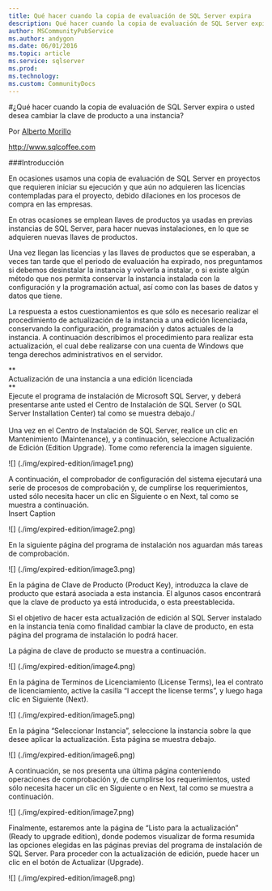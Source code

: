 ```yaml
---
title: Qué hacer cuando la copia de evaluación de SQL Server expira
description: Qué hacer cuando la copia de evaluación de SQL Server expira
author: MSCommunityPubService
ms.author: andygon
ms.date: 06/01/2016
ms.topic: article
ms.service: sqlserver
ms.prod: 
ms.technology:
ms.custom: CommunityDocs
---
```


#¿Qué hacer cuando la copia de evaluación de SQL Server expira o usted desea cambiar la clave de producto a una instancia?

Por [Alberto
Morillo](http://mvp.microsoft.com/en-us/mvp/Alberto%20Morillo-4015656)

<http://www.sqlcoffee.com>

###Introducción

En ocasiones usamos una copia de evaluación de SQL Server en proyectos
que requieren iniciar su ejecución y que aún no adquieren las licencias
contempladas para el proyecto, debido dilaciones en los procesos de
compra en las empresas.

En otras ocasiones se emplean llaves de productos ya usadas en previas
instancias de SQL Server, para hacer nuevas instalaciones, en lo que se
adquieren nuevas llaves de productos.

Una vez llegan las licencias y las llaves de productos que se esperaban,
a veces tan tarde que el periodo de evaluación ha expirado, nos
preguntamos si debemos desinstalar la instancia y volverla a instalar, o
si existe algún método que nos permita conservar la instancia instalada
con la configuración y la programación actual, así como con las bases de
datos y datos que tiene.

La respuesta a estos cuestionamientos es que sólo es necesario realizar
el procedimiento de actualización de la instancia a una edición
licenciada, conservando la configuración, programación y datos actuales
de la instancia. A continuación describimos el procedimiento para
realizar esta actualización, el cual debe realizarse con una cuenta de
Windows que tenga derechos administrativos en el servidor.

**\
Actualización de una instancia a una edición licenciada\
**\
Ejecute el programa de instalación de Microsoft SQL Server, y deberá
presentarse ante usted el Centro de Instalación de SQL Server (o SQL
Server Installation Center) tal como se muestra debajo./\
\
Una vez en el Centro de Instalación de SQL Server, realice un clic en
Mantenimiento (Maintenance), y a continuación, seleccione Actualización
de Edición (Edition Upgrade). Tome como referencia la imagen siguiente.

![] (./img/expired-edition/image1.png)

A continuación, el comprobador de configuración del sistema ejecutará
una serie de procesos de comprobación y, de cumplirse los
requerimientos, usted sólo necesita hacer un clic en Siguiente o en
Next, tal como se muestra a continuación.\
Insert Caption

![] (./img/expired-edition/image2.png)

En la siguiente página del programa de instalación nos aguardan más
    tareas de comprobación.

![] (./img/expired-edition/image3.png)

En la página de Clave de Producto (Product Key), introduzca la clave
    de producto que estará asociada a esta instancia. El algunos casos
    encontrará que la clave de producto ya está introducida, o
    esta preestablecida.

Si el objetivo de hacer esta actualización de edición al SQL Server
instalado en la instancia tenía como finalidad cambiar la clave de
producto, en esta página del programa de instalación lo podrá hacer.

La página de clave de producto se muestra a continuación.

![] (./img/expired-edition/image4.png)

En la página de Terminos de Licenciamiento (License Terms), lea el
contrato de licenciamiento, active la casilla “I accept the license
terms”, y luego haga clic en Siguiente (Next).

![] (./img/expired-edition/image5.png)

En la página “Seleccionar Instancia”, seleccione la instancia sobre la
que desee aplicar la actualización. Esta página se muestra debajo.

![] (./img/expired-edition/image6.png)

A continuación, se nos presenta una última página conteniendo
operaciones de comprobación y, de cumplirse los requerimientos, usted
sólo necesita hacer un clic en Siguiente o en Next, tal como se muestra
a continuación.

![] (./img/expired-edition/image7.png)

Finalmente, estaremos ante la página de “Listo para la actualización”
(Ready to upgrade edition), donde podemos visualizar de forma resumida
las opciones elegidas en las páginas previas del programa de instalación
de SQL Server. Para proceder con la actualización de edición, puede
hacer un clic en el botón de Actualizar (Upgrade).

![] (./img/expired-edition/image8.png)






